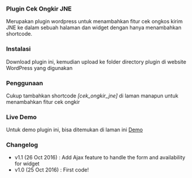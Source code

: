 ### Plugin Cek Ongkir JNE

Merupakan plugin wordpress untuk menambahkan fitur cek ongkos kirim JNE ke dalam sebuah halaman dan widget dengan hanya menambahkan shortcode.

### Instalasi

Download plugin ini, kemudian upload ke folder directory plugin di website WordPress yang digunakan

### Penggunaan

Cukup tambahkan shortcode _[cek_ongkir_jne]_ di laman manapun untuk menambahkan fitur cek ongkir

### Live Demo

Untuk demo plugin ini, bisa ditemukan di laman ini [Demo](https://blog.harryagustiana.web.id/cek-ongkir-jne/)

### Changelog

* v1.1 (26 Oct 2016) : Add Ajax feature to handle the form and availability for widget
* v1.0 (25 Oct 2016) : First code!
